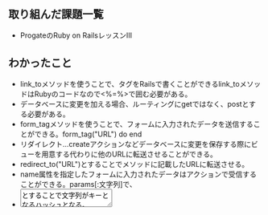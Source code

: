 ## 取り組んだ課題一覧
- ProgateのRuby on RailsレッスンⅢ
## わかったこと
- link_toメソッドを使うことで、<a>タグをRailsで書くことができるlink_toメソッドはRubyのコードなので<%=%>で囲む必要がある。
- データベースに変更を加える場合、ルーティングにgetではなく、postとする必要がある。
- form_tagメソッドを使うことで、フォームに入力されたデータを送信することができる。form_tag("URL") do end
- リダイレクト...createアクションなどデータベースに変更を保存する際にビューを用意する代わりに他のURLに転送させることができる。
- redirect_to("URL")とすることでメソッドに記載したURLに転送させる。
- name属性を指定したフォームに入力されたデータはアクションで受信することができる。params[:文字列]で、
- <textarea name="文字列">とすることで文字列がキーとなるハッシュとなる。
- paramsには２つの使い方があり、①は:idなどのパラメータをルーティングのURLから値を取得する。
- ②は、name="文字列"のフォームの入力内容を受け取るの二つ。
## 次やること
- Ruby on Railsの学習レッスンⅣ
## 感じたこと
- データベースのカラムと、ハッシュが紛らわしいと感じた。
- 忘れていることが多かったので、逐一前のレッスンに戻りながら勉強したが思った以上に忘れていたので焦った。
## 学習時間
- ３h
